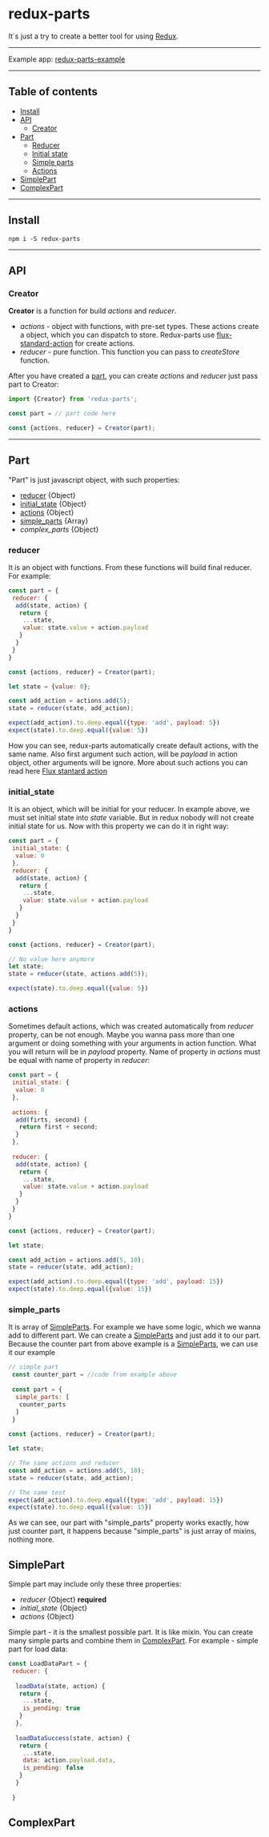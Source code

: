 # redux-parts

It`s just a try to create a better tool for using [Redux](https://github.com/reactjs/redux).

***

Example app: [redux-parts-example](https://github.com/andreevWork/redux-parts-example)

***
## Table of contents
- [Install](#install)
- [API](#api)
  * [Creator](#creator)
- [Part](#part)
  * [Reducer](#reducer)
  * [Initial state](#initial_state)
  * [Simple parts](#simple_parts)
  * [Actions](#actions)
- [SimplePart](#simplepart)
- [ComplexPart](#complexpart)

***

## Install

```javascropt
npm i -S redux-parts
```

---

## API

### Creator

**Creator** is a function for build *actions* and *reducer*. 
* *actions* - object with functions, with pre-set types. These actions create a object, which you can dispatch to store. Redux-parts use  [flux-standard-action](https://github.com/acdlite/flux-standard-action) for create actions.
* *reducer* - pure function. This function you can pass to *createStore* function.

After you have created a [part](#part), you can create *actions* and *reducer* just pass part to Creator:
```javascript
import {Creator} from 'redux-parts';

const part = // part code here

const {actions, reducer} = Creator(part);
```

---

## Part

"Part" is just javascript object, with such properties:

* [reducer](#reducer) {Object}
* [initial_state](#initial_state) {Object}
* [actions](#actions) {Object}
* [simple_parts](#simple_parts) {Array}
* *complex_parts* {Object}

### reducer
It is an object with functions. From these functions will build final reducer. 
For example:
```javascript
const part = {
 reducer: {
  add(state, action) {
   return {
    ...state,
    value: state.value + action.payload
   }
  }
 }
}

const {actions, reducer} = Creator(part);

let state = {value: 0};

const add_action = actions.add(5);
state = reducer(state, add_action);

expect(add_action).to.deep.equal({type: 'add', payload: 5})
expect(state).to.deep.equal({value: 5})
```
How you can see, redux-parts automatically create default actions, with the same name. Also first argument such action, will be *payload* in action object, other arguments will be ignore. More about such actions you can read here [Flux stantard action](https://github.com/acdlite/flux-standard-action)

### initial_state
It is an object, which will be initial for your reducer. 
In example above, we must set initial state into *state* variable. 
But in redux nobody will not create initial state for us.
Now with this property we can do it in right way:
```javascript
const part = {
 initial_state: {
  value: 0
 },
 reducer: {
  add(state, action) {
   return {
    ...state,
    value: state.value + action.payload
   }
  }
 }
}

const {actions, reducer} = Creator(part);

// No value here anymore
let state;
state = reducer(state, actions.add(5));

expect(state).to.deep.equal({value: 5})
```

### actions
Sometimes default actions, which was created automatically from *reducer* property, can be not enough. Maybe you wanna pass more than one argument or doing something with your arguments in action function. What you will return will be in *payload* property. 
Name of property in *actions* must be equal with name of property in *reducer*:
```javascript
const part = {
 initial_state: {
  value: 0
 },
 
 actions: {
  add(firts, second) {
   return first + second;
  }
 },
 
 reducer: {
  add(state, action) {
   return {
    ...state,
    value: state.value + action.payload
   }
  }
 }
}

const {actions, reducer} = Creator(part);

let state;

const add_action = actions.add(5, 10);
state = reducer(state, add_action);

expect(add_action).to.deep.equal({type: 'add', payload: 15})
expect(state).to.deep.equal({value: 15})
```

### simple_parts
It is array of [SimpleParts](#simplepart). For example we have some logic, which we wanna add to different part. We can create a [SimpleParts](#simplepart) and just add it to our part. Because the counter part from above example is a [SimpleParts](#simplepart), we can use it our example
```javascript
// simple part
 const counter_part = //code from example above
 
 const part = {
  simple_parts: [
   counter_parts
  ]
 }
 
const {actions, reducer} = Creator(part);

let state;

// The same actions and reducer
const add_action = actions.add(5, 10);
state = reducer(state, add_action);

// The same test
expect(add_action).to.deep.equal({type: 'add', payload: 15})
expect(state).to.deep.equal({value: 15})
```
As we can see, our part with "simple_parts" property works exactly, how just counter part, it happens because "simple_parts" is just array of mixins, nothing more.



## SimplePart

Simple part may include only these three properties:
* *reducer* {Object} **required**
* *initial_state* {Object}
* *actions* {Object}

Simple part - it is the smallest possible part. It is like mixin. You can create many simple parts and combine them in [ComplexPart](#complexpart). For example - simple part for load data:
```javascript
const LoadDataPart = {
 reducer: {
 
  loadData(state, action) {
   return {
    ...state,
    is_pending: true
   }
  },
  
  loadDataSuccess(state, action) {
   return {
    ...state,
    data: action.payload.data,
    is_pending: false
   }
  }
  
 }
```


## ComplexPart
